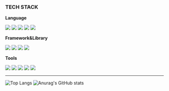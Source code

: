 
### TECH STACK
<div>
  <p><strong>Language</strong></p>
  <img src="https://img.shields.io/badge/JAVASCRIPT-F7DF1E?style=flat&logo=JAVASCRIPT&logoColor=white" />
  <img src="https://img.shields.io/badge/HTML5-E34F26?style=flat&logo=HTML5&logoColor=white" />
  <img src="https://img.shields.io/badge/CSS3-1572B6?style=flat&logo=CSS3&logoColor=white" />
  <img src="https://img.shields.io/badge/TYPESCRIPT-3178C6?style=flat&logo=typescript&logoColor=white">
  <img src="https://img.shields.io/badge/PYTHON-3776AB?style=flat&logo=PYTHON&logoColor=white" />
  <br/>
  <p><strong>Framework&Library</strong></p>
  <img src="https://img.shields.io/badge/REACT-61DAFB?style=flat&logo=react&logoColor=white">
  <img src="https://img.shields.io/badge/REACT NATIVE-61DAFB?style=flat&logo=react&logoColor=white">
  <img src="https://img.shields.io/badge/STYLED COMPONENTS-DB7093?style=flat&logo=styledcomponents&logoColor=white">
  <img src="https://img.shields.io/badge/MySQL-4479A1?style=flat&logo=mysql&logoColor=white">  
  <br />
  <p><strong>Tools</strong></p>
  <img src="https://img.shields.io/badge/GITHUB-181717?style=flat&logo=GITHUB&logoColor=white">
  <img src="https://img.shields.io/badge/FIGMA-F24E1E?style=flat&logo=FIGMA&logoColor=white">
  <img src="https://img.shields.io/badge/NOTION-000000?style=flat&logo=NOTION&logoColor=white">
  <img src="https://img.shields.io/badge/SLACK-4A154B?style=flat&logo=SLACK&logoColor=white">
  <img src="https://img.shields.io/badge/POSTMAN-FF6C37?style=flat&logo=POSTMAN&logoColor=white">
</div>


<hr>


![Top Langs](https://github-readme-stats.vercel.app/api/top-langs/?username=Kimyebin00&layout=compact)
![Anurag's GitHub stats](https://github-readme-stats.vercel.app/api?username=Kimyebin00&show_icons=true&theme=transparent)
<!--
**Kimyebin00/Kimyebin00** is a ✨ _special_ ✨ repository because its `README.md` (this file) appears on your GitHub profile.

Here are some ideas to get you started:

- 🔭 I’m currently working on ...
- 🌱 I’m currently learning ...
- 👯 I’m looking to collaborate on ...
- 🤔 I’m looking for help with ...
- 💬 Ask me about ...
- 📫 How to reach me: ...
- 😄 Pronouns: ...
- ⚡ Fun fact: ...
-->
